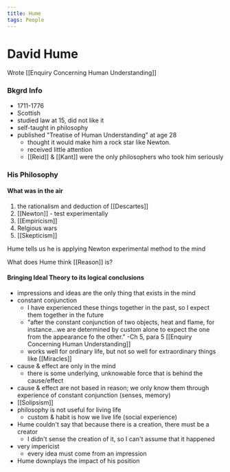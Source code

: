 ```yaml
---
title: Hume
tags: People
---
```


# David Hume

Wrote [[Enquiry Concerning Human Understanding]]

### Bkgrd Info
- 1711-1776
- Scottish
- studied law at 15, did not like it
- self-taught in philosophy
- published "Treatise of Human Understanding" at age 28
	- thought it would make him a rock star like Newton.
	- received little attention
	- [[Reid]] & [[Kant]] were the only philosophers who took him seriously



### His Philosophy
#### What was in the air
1. the rationalism and deduction of [[Descartes]]
2. [[Newton]] - test experimentally
3. [[Empiricism]]
4. Relgious wars
5. [[Skepticism]]

Hume tells us he is applying Newton experimental method to the mind

What does Hume think [[Reason]] is?


#### Bringing Ideal Theory to its logical conclusions
- impressions and ideas are the only thing that exists in the mind
- constant conjunction
	- I have experienced these things together in the past, so I expect them together in the future
	- "after the constant conjunction of two objects, heat and flame, for instance...we are determined by custom alone to expect the one from the appearance fo the other." -Ch 5, para 5 [[Enquiry Concerning Human Understanding]]
	- works well for ordinary life, but not so well for extraordinary things like [[Miracles]]
- cause & effect are only in the mind
	- there is some underlying, unknowable force that is behind the cause/effect
- cause & effect are not based in reason; we only know them through experience of constant conjunction (senses, memory)
- [[Solipsism]]
- philosophy is not useful for living life
	- custom & habit is how we live life (social experience)
- Hume couldn't say that because there is a creation, there must be a creator
	- I didn't sense the creation of it, so I can't assume that it happened
- very impericist
	- every idea must come from an impression
- Hume downplays the impact of his position
	
	